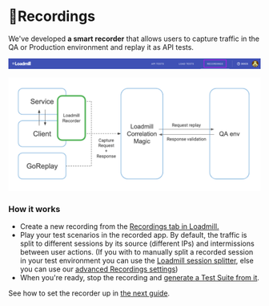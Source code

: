 # 🎥Recordings

We've developed **a smart recorder** that allows users to capture traffic in the QA or Production environment and replay it as API tests. 

![The Recordings tab](../.gitbook/assets/screenshot-36-.png)

![](../.gitbook/assets/image%20%2819%29.png)

### How it works

* Create a new recording from the [Recordings tab in Loadmill.](https://www.loadmill.com/app/recordings/my-recordings) 
* Play your test scenarios in the recorded app. By default, the traffic is split to different sessions by its source \(different IPs\) and intermissions between user actions. \(If you with to manually split a recorded session in your test environment you can use the [Loadmill session splitter](https://chrome.google.com/webstore/detail/loadmill-session-splitter/beknfelcpakgnojjfcdpjddhnckekhni), else you can use our [advanced Recordings settings](https://app.gitbook.com/@loadmill/s/docs/~/drafts/-MNYgtUZoEcRuSmuiHya/working-with-the-recorder/recorder-settings)\)
* When you're ready, stop the recording and [generate a Test Suite from it](https://app.gitbook.com/@loadmill/s/docs/~/drafts/-MNYgtUZoEcRuSmuiHya/working-with-the-recorder/working-with-the-recorder). 

See how to set the recorder up in [the next guide](https://docs.loadmill.com/working-with-the-recorder/setting-up-the-recorder). 

### 

